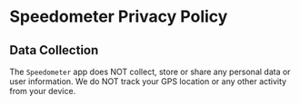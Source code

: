 # Speedometer Privacy Policy

## Data Collection

The `Speedometer` app does NOT collect, store or share any personal data or user information. We do NOT track your GPS location or any other activity from your device.
